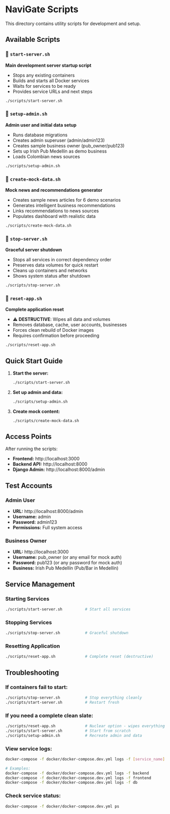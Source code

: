 # NaviGate Scripts

This directory contains utility scripts for development and setup.

## Available Scripts

### 🚀 `start-server.sh`
**Main development server startup script**
- Stops any existing containers
- Builds and starts all Docker services
- Waits for services to be ready
- Provides service URLs and next steps

```bash
./scripts/start-server.sh
```

### 👤 `setup-admin.sh`
**Admin user and initial data setup**
- Runs database migrations
- Creates admin superuser (admin/admin123)
- Creates sample business owner (pub_owner/pub123)
- Sets up Irish Pub Medellín as demo business
- Loads Colombian news sources

```bash
./scripts/setup-admin.sh
```

### 📰 `create-mock-data.sh`
**Mock news and recommendations generator**
- Creates sample news articles for 6 demo scenarios
- Generates intelligent business recommendations
- Links recommendations to news sources
- Populates dashboard with realistic data

```bash
./scripts/create-mock-data.sh
```

### 🛑 `stop-server.sh`
**Graceful server shutdown**
- Stops all services in correct dependency order
- Preserves data volumes for quick restart
- Cleans up containers and networks
- Shows system status after shutdown

```bash
./scripts/stop-server.sh
```

### 🔄 `reset-app.sh`
**Complete application reset**
- ⚠️ **DESTRUCTIVE**: Wipes all data and volumes
- Removes database, cache, user accounts, businesses
- Forces clean rebuild of Docker images  
- Requires confirmation before proceeding

```bash
./scripts/reset-app.sh
```

## Quick Start Guide

1. **Start the server:**
   ```bash
   ./scripts/start-server.sh
   ```

2. **Set up admin and data:**
   ```bash
   ./scripts/setup-admin.sh
   ```

3. **Create mock content:**
   ```bash
   ./scripts/create-mock-data.sh
   ```

## Access Points

After running the scripts:

- **Frontend:** http://localhost:3000
- **Backend API:** http://localhost:8000
- **Django Admin:** http://localhost:8000/admin

## Test Accounts

### Admin User
- **URL:** http://localhost:8000/admin
- **Username:** admin
- **Password:** admin123
- **Permissions:** Full system access

### Business Owner
- **URL:** http://localhost:3000
- **Username:** pub_owner (or any email for mock auth)
- **Password:** pub123 (or any password for mock auth)
- **Business:** Irish Pub Medellín (Pub/Bar in Medellín)

## Service Management

### Starting Services
```bash
./scripts/start-server.sh          # Start all services
```

### Stopping Services  
```bash
./scripts/stop-server.sh           # Graceful shutdown
```

### Resetting Application
```bash
./scripts/reset-app.sh             # Complete reset (destructive)
```

## Troubleshooting

### If containers fail to start:
```bash
./scripts/stop-server.sh           # Stop everything cleanly
./scripts/start-server.sh          # Restart fresh
```

### If you need a complete clean slate:
```bash
./scripts/reset-app.sh             # Nuclear option - wipes everything
./scripts/start-server.sh          # Start from scratch
./scripts/setup-admin.sh           # Recreate admin and data
```

### View service logs:
```bash
docker-compose -f docker/docker-compose.dev.yml logs -f [service_name]

# Examples:
docker-compose -f docker/docker-compose.dev.yml logs -f backend
docker-compose -f docker/docker-compose.dev.yml logs -f frontend
docker-compose -f docker/docker-compose.dev.yml logs -f db
```

### Check service status:
```bash
docker-compose -f docker/docker-compose.dev.yml ps
```